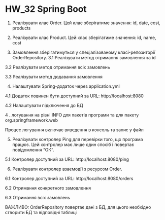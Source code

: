 ﻿# HW_32 Spring Boot

1. Реалізувати клас Order. Цей клас зберігатиме значення: id, date, cost, products

2. Реалізувати клас Product. Цей клас зберігатиме значення: id, name, cost

3. Замовлення зберігатимуться у спеціалізованому класі-репозиторії OrderRepository. 3.1 Реалізувати метод отримання замовлення за id

3.2 Реалізувати метод отримання всіх замовлень

3.3 Реалізувати метод додавання замовлення

4. Налаштувати Spring-додаток через application.yml

4.1 Додаток повинен бути доступний за URL: http://localhost:8080

4.2 Налаштувати підключення до БД

4 . логування на рівні INFO для пакетів програми та для пакету org.springframework.web

Процес логування включає виведення в консоль та запис у файл

5. Реалізувати контролер Ping для перевірки того, що програма працює. Цей контролер має лише один спосіб і повертає повідомлення “ОК”.

5.1 Контролер доступний за URL: http://localhost:8080/ping

6. Реалізувати контролер взаємодії з ресурсом Order.

6.1 Контролер доступний за URL: http://localhost:8080/orders

6.2 Отримання конкретного замовлення

6.3 Отримання всіх замовлень

ВАЖЛИВО: OrderRepository повертає дані з БД, для цього необхідно створити БД та відповідні таблиці


